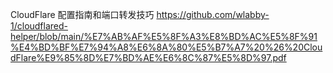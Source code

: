 CloudFlare 配置指南和端口转发技巧
https://github.com/wlabby-1/cloudflared-helper/blob/main/%E7%AB%AF%E5%8F%A3%E8%BD%AC%E5%8F%91%E4%BD%BF%E7%94%A8%E6%8A%80%E5%B7%A7%20%26%20CloudFlare%E9%85%8D%E7%BD%AE%E6%8C%87%E5%8D%97.pdf

